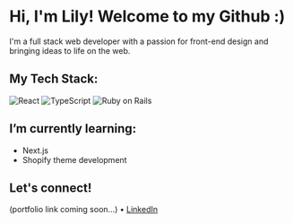 # Hi, I'm Lily! Welcome to my Github :)

I'm a full stack web developer with a passion for front-end design and bringing ideas to life on the web.

## My Tech Stack:
![React](https://img.shields.io/badge/-React-61DAFB?logo=react&logoColor=white&style=flat)
![TypeScript](https://img.shields.io/badge/-TypeScript-3178C6?logo=typescript&logoColor=white&style=flat)
![Ruby on Rails](https://img.shields.io/badge/-Rails-CC0000?logo=ruby-on-rails&logoColor=white&style=flat)

## I’m currently learning:
- Next.js
- Shopify theme development

## Let's connect!
(portfolio link coming soon...) • [LinkedIn](https://linkedin.com/in/lily-whitford)

